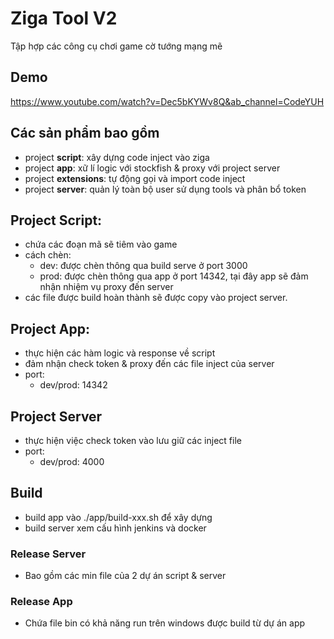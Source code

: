 # Ziga Tool V2
  Tập hợp các công cụ chơi game cờ tướng mạng mẽ

## Demo
https://www.youtube.com/watch?v=Dec5bKYWv8Q&ab_channel=CodeYUH

## Các sản phẩm bao gồm
  - project <b>script</b>: xây dựng code inject vào ziga
  - project <b>app</b>: xữ lí logic với stockfish & proxy với project server
  - project <b>extensions</b>: tự động gọi và import code inject
  - project <b>server</b>: quản lý toàn bộ user sử dụng tools và phân bổ token

## Project Script:
  - chứa các đoạn mã sẽ tiêm vào game
  - cách chèn:
    + dev: được chèn thông qua build serve ở port 3000
    + prod: được chèn thông qua app ở port 14342, tại đây app sẽ đảm nhận nhiệm vụ proxy đến server
  - các file được build hoàn thành sẽ được copy vào project server.

## Project App:
  - thực hiện các hàm logic và response về script
  - đảm nhận check token & proxy đến các file inject của server
  - port:
    + dev/prod: 14342

## Project Server
  - thực hiện việc check token vào lưu giữ các inject file
  - port:
    + dev/prod: 4000

## Build
  - build app vào ./app/build-xxx.sh để xây dựng
  - build server xem cấu hình jenkins và docker

### Release Server
- Bao gồm các min file của 2 dự án script & server

### Release App
- Chứa file bin có khả năng run trên windows được build từ dự án app
